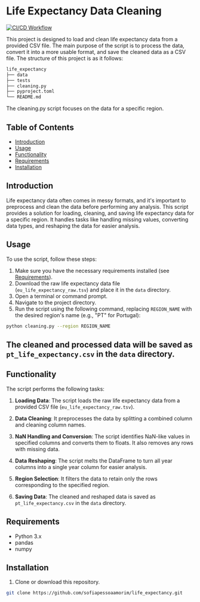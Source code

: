 # Life Expectancy Data Cleaning
[![CI/CD Workflow](https://github.com/sofiapessoaamorim/life_expectancy/actions/workflows/run-tests.yaml/badge.svg?branch=ci)](https://github.com/sofiapessoaamorim/life_expectancy/actions/workflows/run-tests.yaml)

This project is designed to load and clean life expectancy data from a provided CSV file. The main purpose of the script is to process the data, convert it into a more usable format, and save the cleaned data as a CSV file. 
The structure of this project is as it follows:
```bash
life_expectancy
├── data 
├── tests
├── cleaning.py        
├── pyproject.toml                           
└── README.md          
```
The cleaning.py script focuses on the data for a specific region.

## Table of Contents

- [Introduction](#introduction)
- [Usage](#usage)
- [Functionality](#functionality)
- [Requirements](#requirements)
- [Installation](#installation)

## Introduction

Life expectancy data often comes in messy formats, and it's important to preprocess and clean the data before performing any analysis. This script provides a solution for loading, cleaning, and saving life expectancy data for a specific region. It handles tasks like handling missing values, converting data types, and reshaping the data for easier analysis.

## Usage

To use the script, follow these steps:

1. Make sure you have the necessary requirements installed (see [Requirements](#requirements)).
2. Download the raw life expectancy data file (`eu_life_expectancy_raw.tsv`) and place it in the `data` directory.
3. Open a terminal or command prompt.
4. Navigate to the project directory.
5. Run the script using the following command, replacing `REGION_NAME` with the desired region's name (e.g., "PT" for Portugal):

```bash
python cleaning.py --region REGION_NAME
```

## The cleaned and processed data will be saved as `pt_life_expectancy.csv` in the `data` directory.

## Functionality

The script performs the following tasks:

1. **Loading Data**: The script loads the raw life expectancy data from a provided CSV file (`eu_life_expectancy_raw.tsv`).

2. **Data Cleaning**: It preprocesses the data by splitting a combined column and cleaning column names.

3. **NaN Handling and Conversion**: The script identifies NaN-like values in specified columns and converts them to floats. It also removes any rows with missing data.

4. **Data Reshaping**: The script melts the DataFrame to turn all year columns into a single year column for easier analysis.

5. **Region Selection**: It filters the data to retain only the rows corresponding to the specified region.

6. **Saving Data**: The cleaned and reshaped data is saved as `pt_life_expectancy.csv` in the `data` directory.

## Requirements

- Python 3.x
- pandas
- numpy

## Installation

1. Clone or download this repository.

```bash
git clone https://github.com/sofiapessoaamorim/life_expectancy.git
```